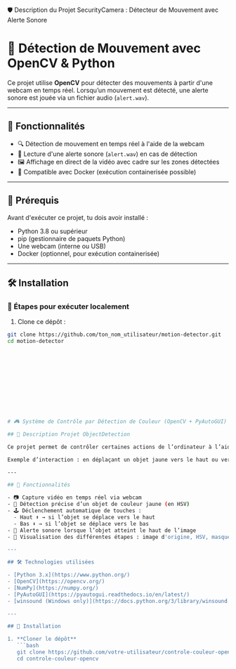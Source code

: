 🛡️ Description du Projet SecurityCamera : Détecteur de Mouvement avec Alerte Sonore



# 🎥 Détection de Mouvement avec OpenCV & Python

Ce projet utilise **OpenCV** pour détecter des mouvements à partir d'une webcam en temps réel. Lorsqu’un mouvement est détecté, une alerte sonore est jouée via un fichier audio (`alert.wav`).

---

## 🚀 Fonctionnalités

- 🔍 Détection de mouvement en temps réel à l'aide de la webcam
- 🔔 Lecture d'une alerte sonore (`alert.wav`) en cas de détection
- 🖼️ Affichage en direct de la vidéo avec cadre sur les zones détectées
- 🐳 Compatible avec Docker (exécution containerisée possible)

---

## 🧰 Prérequis

Avant d'exécuter ce projet, tu dois avoir installé :

- Python 3.8 ou supérieur
- pip (gestionnaire de paquets Python)
- Une webcam (interne ou USB)
- Docker (optionnel, pour exécution containerisée)

---

## 🛠️ Installation

### 🔧 Étapes pour exécuter localement

1. Clone ce dépôt :

```bash
git clone https://github.com/ton_nom_utilisateur/motion-detector.git
cd motion-detector












# 🎮 Système de Contrôle par Détection de Couleur (OpenCV + PyAutoGUI)

## 📌 Description Projet ObjectDetection

Ce projet permet de contrôler certaines actions de l’ordinateur à l’aide d’un objet de couleur spécifique détecté via la webcam. Grâce à la vision par ordinateur (OpenCV) et à l’automatisation de clavier (PyAutoGUI), l’utilisateur peut interagir sans utiliser de périphériques traditionnels comme le clavier ou la souris.

Exemple d’interaction : en déplaçant un objet jaune vers le haut ou vers le bas dans le champ de la webcam, le programme simule l’appui sur les touches fléchées "haut" ou "bas".

---

## 🧠 Fonctionnalités

- 📷 Capture vidéo en temps réel via webcam
- 🎯 Détection précise d’un objet de couleur jaune (en HSV)
- 🕹️ Déclenchement automatique de touches :
  - Haut ⬆️ → si l’objet se déplace vers le haut
  - Bas ⬇️ → si l’objet se déplace vers le bas
- 🔔 Alerte sonore lorsque l’objet atteint le haut de l’image
- 🧪 Visualisation des différentes étapes : image d'origine, HSV, masque, résultat

---

## 🛠️ Technologies utilisées

- [Python 3.x](https://www.python.org/)
- [OpenCV](https://opencv.org/)
- [NumPy](https://numpy.org/)
- [PyAutoGUI](https://pyautogui.readthedocs.io/en/latest/)
- [winsound (Windows only)](https://docs.python.org/3/library/winsound.html)

---

## 🚀 Installation

1. **Cloner le dépôt**
   ```bash
   git clone https://github.com/votre-utilisateur/controle-couleur-opencv.git
   cd controle-couleur-opencv








